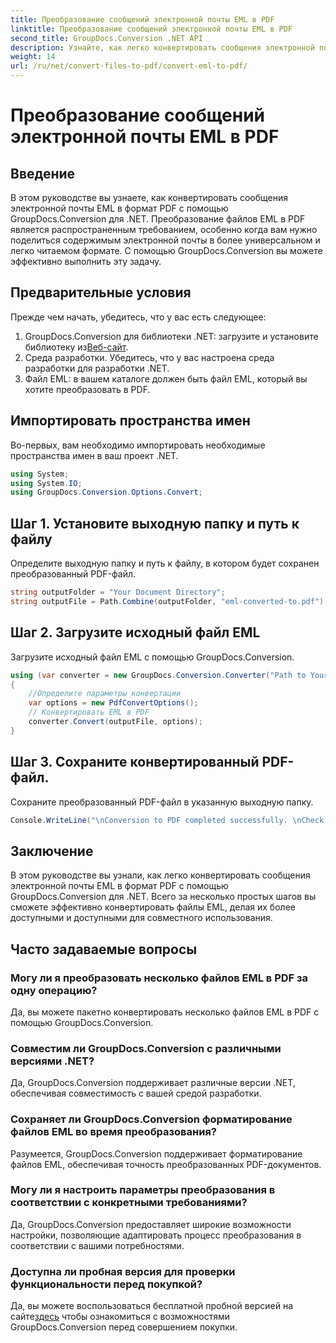 ```yaml
---
title: Преобразование сообщений электронной почты EML в PDF
linktitle: Преобразование сообщений электронной почты EML в PDF
second_title: GroupDocs.Conversion .NET API
description: Узнайте, как легко конвертировать сообщения электронной почты EML в PDF с помощью GroupDocs.Conversion для .NET.
weight: 14
url: /ru/net/convert-files-to-pdf/convert-eml-to-pdf/
---
```


# Преобразование сообщений электронной почты EML в PDF

## Введение
В этом руководстве вы узнаете, как конвертировать сообщения электронной почты EML в формат PDF с помощью GroupDocs.Conversion для .NET. Преобразование файлов EML в PDF является распространенным требованием, особенно когда вам нужно поделиться содержимым электронной почты в более универсальном и легко читаемом формате. С помощью GroupDocs.Conversion вы можете эффективно выполнить эту задачу.
## Предварительные условия
Прежде чем начать, убедитесь, что у вас есть следующее:
1.  GroupDocs.Conversion для библиотеки .NET: загрузите и установите библиотеку из[Веб-сайт](https://releases.groupdocs.com/conversion/net/).
2. Среда разработки. Убедитесь, что у вас настроена среда разработки для разработки .NET.
3. Файл EML: в вашем каталоге должен быть файл EML, который вы хотите преобразовать в PDF.

## Импортировать пространства имен
Во-первых, вам необходимо импортировать необходимые пространства имен в ваш проект .NET. 
```csharp
using System;
using System.IO;
using GroupDocs.Conversion.Options.Convert;
```
## Шаг 1. Установите выходную папку и путь к файлу
Определите выходную папку и путь к файлу, в котором будет сохранен преобразованный PDF-файл.
```csharp
string outputFolder = "Your Document Directory";
string outputFile = Path.Combine(outputFolder, "eml-converted-to.pdf");
```
## Шаг 2. Загрузите исходный файл EML
Загрузите исходный файл EML с помощью GroupDocs.Conversion.
```csharp
using (var converter = new GroupDocs.Conversion.Converter("Path to Your EML File"))
{
    //Определите параметры конвертации
    var options = new PdfConvertOptions();
    // Конвертировать EML в PDF
    converter.Convert(outputFile, options);
}
```
## Шаг 3. Сохраните конвертированный PDF-файл.
Сохраните преобразованный PDF-файл в указанную выходную папку.
```csharp
Console.WriteLine("\nConversion to PDF completed successfully. \nCheck output in {0}", outputFolder);
```

## Заключение
В этом руководстве вы узнали, как легко конвертировать сообщения электронной почты EML в формат PDF с помощью GroupDocs.Conversion для .NET. Всего за несколько простых шагов вы сможете эффективно конвертировать файлы EML, делая их более доступными и доступными для совместного использования.
## Часто задаваемые вопросы
### Могу ли я преобразовать несколько файлов EML в PDF за одну операцию?
Да, вы можете пакетно конвертировать несколько файлов EML в PDF с помощью GroupDocs.Conversion.
### Совместим ли GroupDocs.Conversion с различными версиями .NET?
Да, GroupDocs.Conversion поддерживает различные версии .NET, обеспечивая совместимость с вашей средой разработки.
### Сохраняет ли GroupDocs.Conversion форматирование файлов EML во время преобразования?
Разумеется, GroupDocs.Conversion поддерживает форматирование файлов EML, обеспечивая точность преобразованных PDF-документов.
### Могу ли я настроить параметры преобразования в соответствии с конкретными требованиями?
Да, GroupDocs.Conversion предоставляет широкие возможности настройки, позволяющие адаптировать процесс преобразования в соответствии с вашими потребностями.
### Доступна ли пробная версия для проверки функциональности перед покупкой?
 Да, вы можете воспользоваться бесплатной пробной версией на сайте[здесь](https://releases.groupdocs.com/) чтобы ознакомиться с возможностями GroupDocs.Conversion перед совершением покупки.